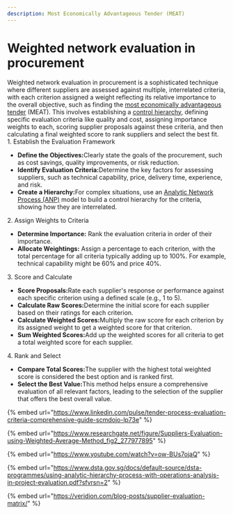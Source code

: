 ```yaml
---
description: Most Economically Advantageous Tender (MEAT)
---
```


# Weighted network evaluation in procurement

Weighted network evaluation in procurement is a sophisticated technique where different suppliers are assessed against multiple, interrelated criteria, with each criterion assigned a weight reflecting its relative importance to the overall objective, such as finding the [most economically advantageous tender](https://www.google.com/search?sca_esv=6bae24b5c791315b\&rlz=1C5CHFA_enSG951SG953\&cs=0\&sxsrf=AE3TifMCEpChK_JZIkoFYJkpIGrSZkZQjQ%3A1756735834585\&q=most+economically+advantageous+tender\&sa=X\&ved=2ahUKEwiNrvL63rePAxXYzjgGHasBIsoQxccNegQIBBAC\&mstk=AUtExfCTRWqnty-Z9JADhKI885E-pw91vgoSL65OuYRWUq9tKO_vPN7NrQJ6Q7GQoLDbFUIF8a-aVggsfwfRzbt3U2jle_OPWR1KhGy9q-pzBaF3Cdy3HG0fgB10jXZexLH9HoJEGRwdxzvSTUZhkioD2YroQu_8sD8LwfxpP86-MiLGYoJxhvj5ic2_yGUsltSMYwzJIBD_k38O_lQDyH_NcsbIFVP4fRwHL95fx7YuUxYdAJdW-czCKrhcQg_M2UdII9DRGbgmNgyDOiYXu5DCumVVucuq21TL6hl0QlyHNe63pA\&csui=3) (MEAT). This involves establishing a [control hierarchy](https://www.google.com/search?sca_esv=6bae24b5c791315b\&rlz=1C5CHFA_enSG951SG953\&cs=0\&sxsrf=AE3TifMCEpChK_JZIkoFYJkpIGrSZkZQjQ%3A1756735834585\&q=control+hierarchy\&sa=X\&ved=2ahUKEwiNrvL63rePAxXYzjgGHasBIsoQxccNegQIBRAB\&mstk=AUtExfCTRWqnty-Z9JADhKI885E-pw91vgoSL65OuYRWUq9tKO_vPN7NrQJ6Q7GQoLDbFUIF8a-aVggsfwfRzbt3U2jle_OPWR1KhGy9q-pzBaF3Cdy3HG0fgB10jXZexLH9HoJEGRwdxzvSTUZhkioD2YroQu_8sD8LwfxpP86-MiLGYoJxhvj5ic2_yGUsltSMYwzJIBD_k38O_lQDyH_NcsbIFVP4fRwHL95fx7YuUxYdAJdW-czCKrhcQg_M2UdII9DRGbgmNgyDOiYXu5DCumVVucuq21TL6hl0QlyHNe63pA\&csui=3), defining specific evaluation criteria like quality and cost, assigning importance weights to each, scoring supplier proposals against these criteria, and then calculating a final weighted score to rank suppliers and select the best fit.\
&#x20;1\. Establish the Evaluation Framework

* **Define the Objectives:**&#x43;learly state the goals of the procurement, such as cost savings, quality improvements, or risk reduction.&#x20;
* **Identify Evaluation Criteria:**&#x44;etermine the key factors for assessing suppliers, such as technical capability, price, delivery time, experience, and risk.&#x20;
* **Create a Hierarchy:**&#x46;or complex situations, use an [Analytic Network Process (ANP)](https://www.google.com/search?sca_esv=6bae24b5c791315b\&rlz=1C5CHFA_enSG951SG953\&cs=0\&sxsrf=AE3TifMCEpChK_JZIkoFYJkpIGrSZkZQjQ%3A1756735834585\&q=Analytic+Network+Process+%28ANP%29\&sa=X\&ved=2ahUKEwiNrvL63rePAxXYzjgGHasBIsoQxccNegQIGxAB\&mstk=AUtExfCTRWqnty-Z9JADhKI885E-pw91vgoSL65OuYRWUq9tKO_vPN7NrQJ6Q7GQoLDbFUIF8a-aVggsfwfRzbt3U2jle_OPWR1KhGy9q-pzBaF3Cdy3HG0fgB10jXZexLH9HoJEGRwdxzvSTUZhkioD2YroQu_8sD8LwfxpP86-MiLGYoJxhvj5ic2_yGUsltSMYwzJIBD_k38O_lQDyH_NcsbIFVP4fRwHL95fx7YuUxYdAJdW-czCKrhcQg_M2UdII9DRGbgmNgyDOiYXu5DCumVVucuq21TL6hl0QlyHNe63pA\&csui=3) model to build a control hierarchy for the criteria, showing how they are interrelated.&#x20;

2\. Assign Weights to Criteria

* **Determine Importance:** Rank the evaluation criteria in order of their importance.&#x20;
* **Allocate Weightings:** Assign a percentage to each criterion, with the total percentage for all criteria typically adding up to 100%. For example, technical capability might be 60% and price 40%.&#x20;

3\. Score and Calculate

* **Score Proposals:**&#x52;ate each supplier's response or performance against each specific criterion using a defined scale (e.g., 1 to 5).&#x20;
* **Calculate Raw Scores:**&#x44;etermine the initial score for each supplier based on their ratings for each criterion.&#x20;
* **Calculate Weighted Scores:**&#x4D;ultiply the raw score for each criterion by its assigned weight to get a weighted score for that criterion.&#x20;
* **Sum Weighted Scores:**&#x41;dd up the weighted scores for all criteria to get a total weighted score for each supplier.&#x20;

4\. Rank and Select

* **Compare Total Scores:**&#x54;he supplier with the highest total weighted score is considered the best option and is ranked first.&#x20;
* **Select the Best Value:**&#x54;his method helps ensure a comprehensive evaluation of all relevant factors, leading to the selection of the supplier that offers the best overall value.&#x20;

{% embed url="https://www.linkedin.com/pulse/tender-process-evaluation-criteria-comprehensive-guide-scmdojo-lp73e" %}

{% embed url="https://www.researchgate.net/figure/Suppliers-Evaluation-using-Weighted-Average-Method_fig2_277977895" %}

{% embed url="https://www.youtube.com/watch?v=ow-BUs7ojaQ" %}

{% embed url="https://www.dsta.gov.sg/docs/default-source/dsta-programmes/using-analytic-hierarchy-process-with-operations-analysis-in-project-evaluation.pdf?sfvrsn=2" %}

{% embed url="https://veridion.com/blog-posts/supplier-evaluation-matrix/" %}
